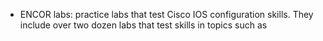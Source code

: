 - ENCOR labs: practice labs that test Cisco IOS configuration skills. They include over two dozen labs that test skills in topics such as